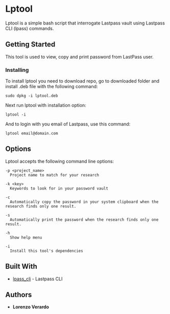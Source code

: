 # Lptool

Lptool is a simple bash script that interrogate Lastpass vault using Lastpass CLI (lpass) commands.

## Getting Started

This tool is used to view, copy and print password from LastPass user.

### Installing

To install lptool you need to download repo, go to downloaded folder and install .deb file with the following command:

```
sudo dpkg -i lptool.deb
```

Next run lptool with installation option:

```
lptool -i
```

And to login with you email of Lastpass, use this command:

```
lptool email@domain.com
```

## Options

Lptool accepts the following command line options:

```
-p <project_name>
  Project name to match for your research

-k <key>
  Keywords to look for in your password vault

-c
  Automatically copy the password in your system clipboard when the research finds only one result.

-s
  Automatically print the password when the research finds only one result.

-h
  Show help menu
  
-i
  Install this tool's dependencies
```

## Built With

* [lpass_cli](https://github.com/lastpass/lastpass-cli) - Lastpass CLI

## Authors

* **Lorenzo Verardo**
